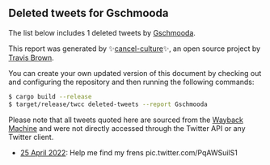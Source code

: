 ## Deleted tweets for Gschmooda

The list below includes 1 deleted tweets by
[Gschmooda](https://twitter.com/Gschmooda).



This report was generated by ✨[cancel-culture](https://github.com/travisbrown/cancel-culture)✨,
an open source project by [Travis Brown](https://twitter.com/travisbrown).

You can create your own updated version of this document by checking out and configuring the
repository and then running the following commands:

```bash
$ cargo build --release
$ target/release/twcc deleted-tweets --report Gschmooda
```

Please note that all tweets quoted here are sourced from the
[Wayback Machine](https://web.archive.org) and were not directly accessed through the Twitter API or
any Twitter client.

* [25 April 2022](https://web.archive.org/web/20220425230810/https://twitter.com/Gschmooda/status/1518709913257594880): Help me find my frens pic.twitter.com/PqAWSuilS1 <!--1518709913257594880-->
